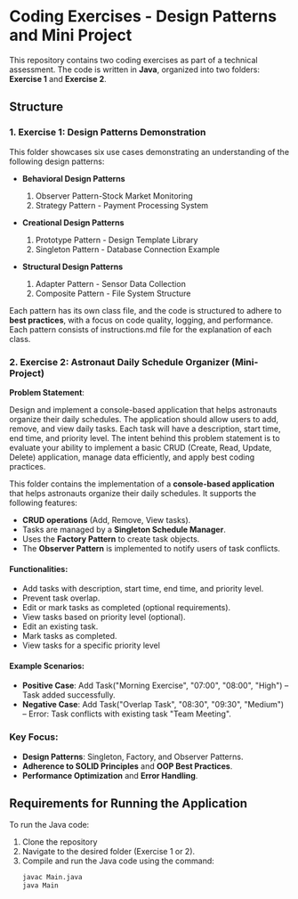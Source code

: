 # Coding Exercises - Design Patterns and Mini Project

This repository contains two coding exercises as part of a technical assessment. The code is written in **Java**, organized into two folders: **Exercise 1** and **Exercise 2**.

## Structure

### 1. Exercise 1: Design Patterns Demonstration
This folder showcases six use cases demonstrating an understanding of the following design patterns:
- **Behavioral Design Patterns**
  1. Observer Pattern-Stock Market Monitoring
  2. Strategy Pattern - Payment Processing System
  
- **Creational Design Patterns**
  1. Prototype Pattern - Design Template Library
  2. Singleton Pattern - Database Connection Example
  
- **Structural Design Patterns**
  1. Adapter Pattern - Sensor Data Collection
  2. Composite Pattern - File System Structure

Each pattern has its own class file, and the code is structured to adhere to **best practices**, with a focus on code quality, logging, and performance.
Each pattern consists of instructions.md file for the explanation of each class.

### 2. Exercise 2: Astronaut Daily Schedule Organizer (Mini-Project)
**Problem Statement**:

Design and implement a console-based application that helps astronauts organize their daily schedules. The application should allow users
to add, remove, and view daily tasks. Each task will have a description, start time, end time, and priority level. The intent behind this problem
statement is to evaluate your ability to implement a basic CRUD (Create, Read, Update, Delete) application, manage data efficiently, and
apply best coding practices.

This folder contains the implementation of a **console-based application** that helps astronauts organize their daily schedules. It supports the following features:
- **CRUD operations** (Add, Remove, View tasks).
- Tasks are managed by a **Singleton Schedule Manager**.
- Uses the **Factory Pattern** to create task objects.
- The **Observer Pattern** is implemented to notify users of task conflicts.

#### Functionalities:
- Add tasks with description, start time, end time, and priority level.
- Prevent task overlap.
- Edit or mark tasks as completed (optional requirements).
- View tasks based on priority level (optional).
- Edit an existing task.
- Mark tasks as completed.
- View tasks for a specific priority level

#### Example Scenarios:
- **Positive Case**: Add Task("Morning Exercise", "07:00", "08:00", "High") – Task added successfully.
- **Negative Case**: Add Task("Overlap Task", "08:30", "09:30", "Medium") – Error: Task conflicts with existing task "Team Meeting".

### Key Focus:
- **Design Patterns**: Singleton, Factory, and Observer Patterns.
- **Adherence to SOLID Principles** and **OOP Best Practices**.
- **Performance Optimization** and **Error Handling**.

## Requirements for Running the Application
To run the Java code:
1. Clone the repository
2. Navigate to the desired folder (Exercise 1 or 2).
3. Compile and run the Java code using the command:
   ```bash
   javac Main.java
   java Main
```
